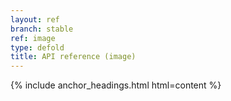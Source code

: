 ```yaml
---
layout: ref
branch: stable
ref: image
type: defold
title: API reference (image)
---
```

{% include anchor_headings.html html=content %}